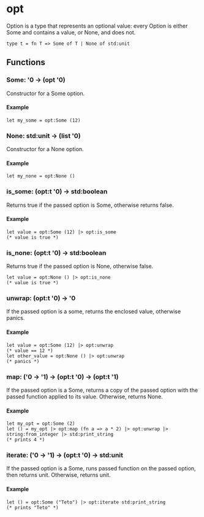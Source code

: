 # opt
Option is a type that represents an optional value: every Option is either Some and contains a value, or None, and does not.
```halcyon
type t = fn T => Some of T | None of std:unit
```
## Functions 
### Some: '0 -> (opt '0)
Constructor for a Some option.
#### Example
```halcyon
let my_some = opt:Some (12)
```
### None: std:unit -> (list '0)
Constructor for a None option.
#### Example
```halcyon
let my_none = opt:None ()
```
### is_some: (opt:t '0) -> std:boolean
Returns true if the passed option is Some, otherwise returns false.
#### Example
```halcyon
let value = opt:Some (12) |> opt:is_some 
(* value is true *)
```
### is_none: (opt:t '0) -> std:boolean
Returns true if the passed option is None, otherwise false.
```halcyon
let value = opt:None () |> opt:is_none 
(* value is true *)
```
### unwrap: (opt:t '0) -> '0
If the passed option is a some, returns the enclosed value, otherwise panics.
#### Example
```halcyon
let value = opt:Some (12) |> opt:unwrap
(* value == 12 *)
let other_value = opt:None () |> opt:unwrap
(* panics *)
```
### map: ('0 -> '1) -> (opt:t '0) -> (opt:t '1)
If the passed option is a Some, returns a copy of the passed option with the passed function applied to its value.
Otherwise, returns None.
#### Example
```halcyon
let my_opt = opt:Some (2)
let () = my_opt |> opt:map (fn a => a * 2) |> opt:unwrap |> string:from_integer |> std:print_string
(* prints 4 *) 
```
### iterate: ('0 -> '1) -> (opt:t '0) -> std:unit
If the passed option is a Some, runs passed function on the passed option, then returns unit.
Otherwise, returns unit.
#### Example
```halcyon
let () = opt:Some ("Teto") |> opt:iterate std:print_string
(* prints "Teto" *)
```
